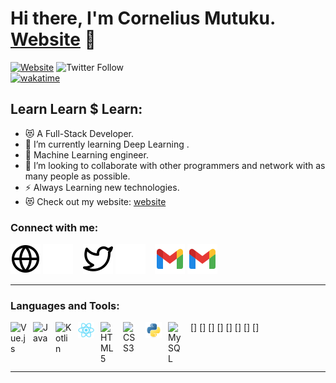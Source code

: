# Hi there, I'm Cornelius Mutuku. [Website] 👋

[![Website](https://img.shields.io/website?down_message=unstable&label=Cornelius.netlify.app&style=for-the-badge&up_message=online&url=https%3A%2F%2FCornelius.netlify.app)](https://startling-sorbet-438020.netlify.app)
![Twitter Follow](https://img.shields.io/twitter/follow/GraDan9)
<br>[![wakatime](https://wakatime.com/badge/user/ba03c9ef-48cd-4d09-8655-f2af2a7df5d7.svg)](https://wakatime.com/@ba03c9ef-48cd-4d09-8655-f2af2a7df5d7)

## Learn Learn $ Learn:

- 😻 A Full-Stack Developer.
- 🌱 I’m currently learning Deep Learning .
- 🥅 Machine Learning engineer.
- 👯 I’m looking to collaborate with other programmers and network with as many people as possible.
- ⚡ Always Learning new technologies.
- 😻 Check out my website: [website]

### Connect with me:

[![website](./img/globe-light.svg)](https://startling-sorbet-438020.netlify.app#gh-light-mode-only)
[![website](./img/globe-dark.svg)](https://startling-sorbet-438020.netlify.app#gh-dark-mode-only)
&nbsp;&nbsp;
[![website](./img/twitter-light.svg)](https://twitter.com/GraDan9#gh-light-mode-only)
[![website](./img/twitter-dark.svg)](https://twitter.com/GraDan9#gh-dark-mode-only)
&nbsp;&nbsp;
[![website](./img/gmail-icon.svg)](mailto:corneliusmutuku55@gmail.com.com#gh-light-mode-only)
[![website](./img/gmail-icon.svg)](mailto:corneliusmutuku55@gmail.com.com#gh-dark-mode-only)

---

### Languages and Tools:

[<img align="left" alt="Vue.js" width="26px" src="https://cdn.jsdelivr.net/gh/devicons/devicon/icons/vuejs/vuejs-original.svg" style="padding-right:10px;" />]
[<img align="left" alt="Java" width="26px" src="https://cdn.jsdelivr.net/gh/devicons/devicon/icons/java/java-original.svg" style="padding-right:10px;" />]
[<img align="left" alt="Kotlin" width="26px" src="https://cdn.jsdelivr.net/gh/devicons/devicon/icons/kotlin/kotlin-original.svg" style="padding-right:10px;" />]
[<img align="left" alt="ReactJS" width="26px" src="https://raw.githubusercontent.com/devicons/devicon/master/icons/react/react-original.svg" style="padding-right:10px;" />]
[<img align="left" alt="HTML5" width="26px" src="https://cdn.jsdelivr.net/gh/devicons/devicon/icons/html5/html5-original.svg" style="padding-right:10px;" />]
[<img align="left" alt="CSS3" width="26px" src="https://cdn.jsdelivr.net/gh/devicons/devicon/icons/css3/css3-original.svg" style="padding-right:10px;" />]
[<img align="left" alt="Python" width="26px" src="https://raw.githubusercontent.com/devicons/devicon/v2.15.1/icons/python/python-original.svg" style="padding-right:10px;" />]
[<img align="left" alt="MySQL" width="26px" src="https://cdn.jsdelivr.net/gh/devicons/devicon/icons/mysql/mysql-original.svg" style="padding-right:10px;" />]


<br />
<br />

---

[website]: https://startling-sorbet-438020.netlify.app
[twitter]: https://twitter.com/GraDan9
